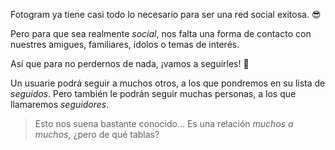 Fotogram ya tiene casi todo lo necesario para ser una red social exitosa. :sunglasses:

Pero para que sea realmente _social_, nos falta una forma de contacto con nuestres amigues, familiares, ídolos o temas de interés.

Así que para no perdernos de nada, ¡vamos a seguirles! :eyes:

Un usuarie podrá seguir a muchos otros, a los que pondremos en su lista de _seguidos_. Pero también le podrán seguir muchas personas, a los que llamaremos _seguidores_.

> Esto nos suena bastante conocido... Es una relación _muchos a muchos_, ¿pero de qué tablas?

